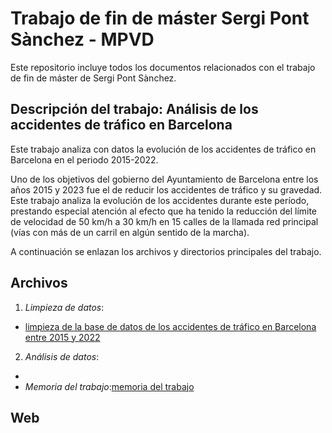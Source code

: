 # Trabajo de fin de máster Sergi Pont Sànchez - MPVD

Este repositorio incluye todos los documentos relacionados con el trabajo de fin de máster de Sergi Pont Sànchez.

## Descripción del trabajo: Análisis de los accidentes de tráfico en Barcelona

Este trabajo analiza con datos la evolución de los accidentes de tráfico en Barcelona en el periodo 2015-2022.

 Uno de los objetivos del gobierno del Ayuntamiento de Barcelona entre los años 2015 y 2023 fue el de reducir los accidentes de tráfico y su gravedad. Este trabajo analiza la evolución de los accidentes durante este período, prestando especial atención al efecto que ha tenido la reducción del límite de velocidad de 50 km/h a 30 km/h en 15 calles de la llamada red principal (vías con más de un carril en algún sentido de la marcha).
 
 A continuación se enlazan los archivos y directorios principales del trabajo.
 
## Archivos

1. *Limpieza de datos*:
- [limpieza de la base de datos de los accidentes de tráfico en Barcelona entre 2015 y 2022]('datasets_accidentes/limpieza_datos_accidentes.ipynb')

2. *Análisis de datos*:
-
 - *Memoria del trabajo*:[memoria del trabajo]('memoria_tfm.md')

## Web